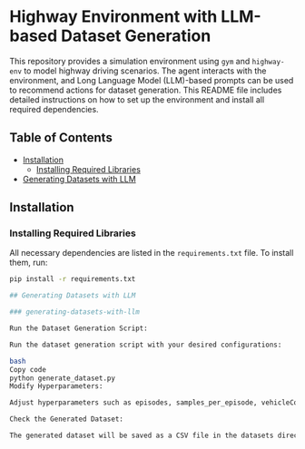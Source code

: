 # Highway Environment with LLM-based Dataset Generation

This repository provides a simulation environment using `gym` and `highway-env` to model highway driving scenarios. The agent interacts with the environment, and Long Language Model (LLM)-based prompts can be used to recommend actions for dataset generation. This README file includes detailed instructions on how to set up the environment and install all required dependencies.

## Table of Contents
- [Installation](#installation)
  - [Installing Required Libraries](#installing-required-libraries)
- [Generating Datasets with LLM](#generating-datasets-with-llm)

## Installation

### Installing Required Libraries

All necessary dependencies are listed in the `requirements.txt` file. To install them, run:

```bash
pip install -r requirements.txt

## Generating Datasets with LLM

### generating-datasets-with-llm

Run the Dataset Generation Script:

Run the dataset generation script with your desired configurations:

bash
Copy code
python generate_dataset.py
Modify Hyperparameters:

Adjust hyperparameters such as episodes, samples_per_episode, vehicleCount_range, etc., directly in the script or pass them as command-line arguments (if implemented).

Check the Generated Dataset:

The generated dataset will be saved as a CSV file in the datasets directory. Verify the data and use it for training, testing, or other analyses.